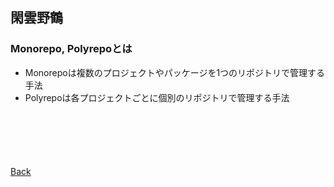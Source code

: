 ## 閑雲野鶴

### Monorepo, Polyrepoとは
- Monorepoは複数のプロジェクトやパッケージを1つのリポジトリで管理する手法
- Polyrepoは各プロジェクトごとに個別のリポジトリで管理する手法

<p style="margin-top: 100px;"></p>

[Back](./../../)

